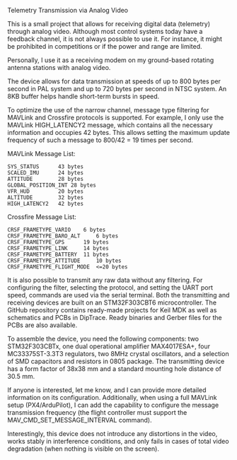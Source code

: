 Telemetry Transmission via Analog Video

This is a small project that allows for receiving digital data (telemetry) through analog video. 
Although most control systems today have a feedback channel, it is not always possible to use it. 
For instance, it might be prohibited in competitions or if the power and range are limited.

Personally, I use it as a receiving modem on my ground-based rotating antenna stations with analog video.

The device allows for data transmission at speeds of up to 800 bytes per second in PAL system and up to 720 bytes per second in NTSC system. 
An 8KB buffer helps handle short-term bursts in speed.

To optimize the use of the narrow channel, message type filtering for MAVLink and Crossfire protocols is supported. 
For example, I only use the MAVLink HIGH_LATENCY2 message, which contains all the necessary information and occupies 42 bytes. 
This allows setting the maximum update frequency of such a message to 800/42 = 19 times per second.

MAVLink Message List:

    SYS_STATUS 		43 bytes
    SCALED_IMU  	24 bytes
    ATTITUDE 		28 bytes
    GLOBAL_POSITION_INT 28 bytes
    VFR_HUD 		20 bytes
    ALTITUDE  		32 bytes
    HIGH_LATENCY2  	42 bytes

Crossfire Message List:

    CRSF_FRAMETYPE_VARIO 	6 bytes
    CRSF_FRAMETYPE_BARO_ALT 	6 bytes
    CRSF_FRAMETYPE_GPS 		19 bytes
    CRSF_FRAMETYPE_LINK 	14 bytes
    CRSF_FRAMETYPE_BATTERY 	11 bytes
    CRSF_FRAMETYPE_ATTITUDE 	10 bytes
    CRSF_FRAMETYPE_FLIGHT_MODE 	<=20 bytes

It is also possible to transmit any raw data without any filtering.
For configuring the filter, selecting the protocol, and setting the UART port speed, commands are used via the serial terminal.
Both the transmitting and receiving devices are built on an STM32F303CBT6 microcontroller. 
The GitHub repository contains ready-made projects for Keil MDK as well as schematics and PCBs in DipTrace.
Ready binaries and Gerber files for the PCBs are also available.

To assemble the device, you need the following components: two STM32F303CBTx, one dual operational amplifier MAX4017ESA+, 
four MC33375ST-3.3T3 regulators, two 8MHz crystal oscillators, and a selection of SMD capacitors and resistors in 0805 package. 
The transmitting device has a form factor of 38x38 mm and a standard mounting hole distance of 30.5 mm.

If anyone is interested, let me know, and I can provide more detailed information on its configuration. 
Additionally, when using a full MAVLink setup (PX4/ArduPilot), I can add the capability to configure the message transmission frequency 
(the flight controller must support the MAV_CMD_SET_MESSAGE_INTERVAL command).

Interestingly, this device does not introduce any distortions in the video, works stably in interference conditions, 
and only fails in cases of total video degradation (when nothing is visible on the screen).
